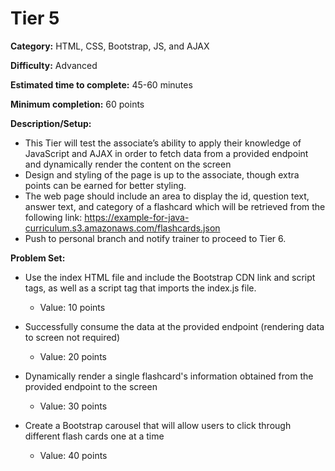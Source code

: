 # Tier 5

**Category:** HTML, CSS, Bootstrap, JS, and AJAX

**Difficulty:** Advanced

**Estimated time to complete:** 45-60 minutes

**Minimum completion:** 60 points

**Description/Setup:**
  - This Tier will test the associate’s ability to apply their knowledge of JavaScript and AJAX in order to fetch data from a provided endpoint and dynamically render the content on the screen
  - Design and styling of the page is up to the associate, though extra points can be earned for better styling.
  - The web page should include an area to display the id, question text, answer text, and category of a flashcard which will be retrieved from the following link: https://example-for-java-curriculum.s3.amazonaws.com/flashcards.json
  - Push to personal branch and notify trainer to proceed to Tier 6.

**Problem Set:**
  - Use the index HTML file and include the Bootstrap CDN link and script tags, as well as a script tag that imports the
  index.js file.
    - Value: 10 points


  - Successfully consume the data at the provided endpoint (rendering data to screen not required)
    - Value: 20 points

	
  - Dynamically render a single flashcard's information obtained from the provided endpoint to the screen
    - Value: 30 points


  - Create a Bootstrap carousel that will allow users to click through different flash cards one at a time
    - Value: 40 points


